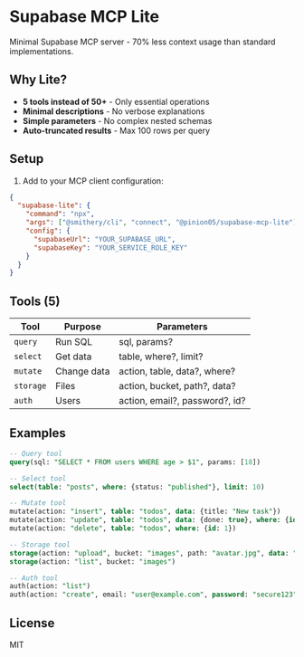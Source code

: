 # Supabase MCP Lite

Minimal Supabase MCP server - 70% less context usage than standard implementations.

## Why Lite?

- **5 tools instead of 50+** - Only essential operations
- **Minimal descriptions** - No verbose explanations
- **Simple parameters** - No complex nested schemas
- **Auto-truncated results** - Max 100 rows per query

## Setup

1. Add to your MCP client configuration:

```json
{
  "supabase-lite": {
    "command": "npx",
    "args": ["@smithery/cli", "connect", "@pinion05/supabase-mcp-lite"],
    "config": {
      "supabaseUrl": "YOUR_SUPABASE_URL",
      "supabaseKey": "YOUR_SERVICE_ROLE_KEY"
    }
  }
}
```

## Tools (5)

| Tool | Purpose | Parameters |
|------|---------|------------|
| `query` | Run SQL | sql, params? |
| `select` | Get data | table, where?, limit? |
| `mutate` | Change data | action, table, data?, where? |
| `storage` | Files | action, bucket, path?, data? |
| `auth` | Users | action, email?, password?, id? |

## Examples

```sql
-- Query tool
query(sql: "SELECT * FROM users WHERE age > $1", params: [18])

-- Select tool  
select(table: "posts", where: {status: "published"}, limit: 10)

-- Mutate tool
mutate(action: "insert", table: "todos", data: {title: "New task"})
mutate(action: "update", table: "todos", data: {done: true}, where: {id: 1})
mutate(action: "delete", table: "todos", where: {id: 1})

-- Storage tool
storage(action: "upload", bucket: "images", path: "avatar.jpg", data: "base64...")
storage(action: "list", bucket: "images")

-- Auth tool
auth(action: "list")
auth(action: "create", email: "user@example.com", password: "secure123")
```

## License

MIT